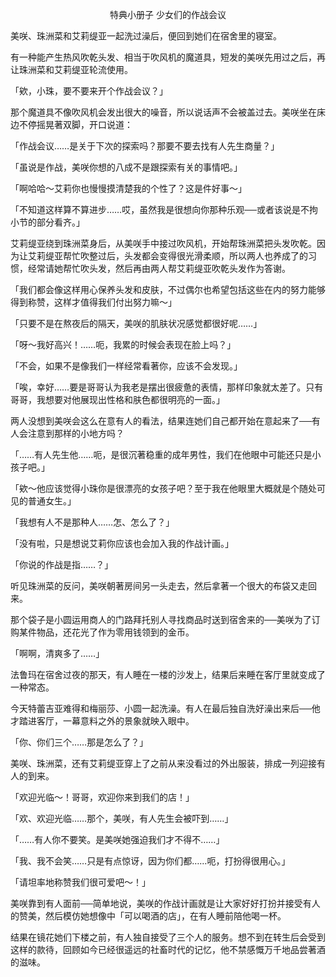 <p align="center">特典小册子 少女们的作战会议</p>

美咲、珠洲菜和艾莉缇亚一起洗过澡后，便回到她们在宿舍里的寝室。

有一种能产生热风吹乾头发、相当于吹风机的魔道具，短发的美咲先用过之后，再让珠洲菜和艾莉缇亚轮流使用。

「欸，小珠，要不要来开个作战会议？」

那个魔道具不像吹风机会发出很大的噪音，所以说话声不会被盖过去。美咲坐在床边不停摇晃著双脚，开口说道：

「作战会议……是关于下次的探索吗？那要不要去找有人先生商量？」

「虽说是作战，美咲你想的八成不是跟探索有关的事情吧。」

「啊哈哈～艾莉你也慢慢摸清楚我的个性了？这是件好事～」

「不知道这样算不算进步……哎，虽然我是很想向你那种乐观──或者该说是不拘小节的部分看齐。」

艾莉缇亚绕到珠洲菜身后，从美咲手中接过吹风机，开始帮珠洲菜把头发吹乾。因为让艾莉缇亚帮忙吹整过后，头发都会变得很光滑柔顺，所以两人也养成了的习惯，经常请她帮忙吹头发，然后再由两人帮艾莉缇亚吹乾头发作为答谢。

「我们都会像这样用心保养头发和皮肤，不过偶尔也希望包括这些在内的努力能够得到称赞，这样才值得我们付出努力嘛～」

「只要不是在熬夜后的隔天，美咲的肌肤状况感觉都很好呢……」

「呀～我好高兴！……呃，我累的时候会表现在脸上吗？」

「不会，如果不是像我们一样经常看著你，应该不会发现。」

「唉，幸好……要是哥哥认为我老是摆出很疲惫的表情，那样印象就太差了。只有哥哥，我想要对他展现出性格和肤色都很明亮的一面。」

两人没想到美咲会这么在意有人的看法，结果连她们自己都开始在意起来了──有人会注意到那样的小地方吗？

「……有人先生他……呃，是很沉著稳重的成年男性，我们在他眼中可能还只是小孩子吧。」

「欸～他应该觉得小珠你是很漂亮的女孩子吧？至于我在他眼里大概就是个随处可见的普通女生。」

「我想有人不是那种人……怎、怎么了？」

「没有啦，只是想说艾莉你应该也会加入我的作战计画。」

「你说的作战是指……？」

听见珠洲菜的反问，美咲朝著房间另一头走去，然后拿著一个很大的布袋又走回来。

那个袋子是小圆运用商人的门路拜托别人寻找商品时送到宿舍来的──美咲为了订购某件物品，还花光了作为零用钱领到的金币。

「啊啊，清爽多了……」

法鲁玛在宿舍过夜的那天，有人睡在一楼的沙发上，结果后来睡在客厅里就变成了一种常态。

今天特蕾吉亚难得和梅丽莎、小圆一起洗澡。有人在最后独自洗好澡出来后──他才踏进客厅，一幕意料之外的景象就映入眼中。

「你、你们三个……那是怎么了？」

美咲、珠洲菜，还有艾莉缇亚穿上了之前从来没看过的外出服装，排成一列迎接有人的到来。

「欢迎光临～！哥哥，欢迎你来到我们的店！」

「欢、欢迎光临……那个，美咲，有人先生会被吓到……」

「……有人你不要笑。是美咲她强迫我们才不得不……」

「我、我不会笑……只是有点惊讶，因为你们都……呃，打扮得很用心。」

「请坦率地称赞我们很可爱吧～！」

美咲靠到有人面前──简单地说，美咲的作战计画就是让大家好好打扮并接受有人的赞美，然后模仿她想像中「可以喝酒的店」，在有人睡前陪他喝一杯。

结果在镜花她们下楼之前，有人独自接受了三个人的服务。想不到在转生后会受到这样的款待，回顾如今已经很遥远的社畜时代的记忆，他不禁感慨万千地品尝著酒的滋味。

